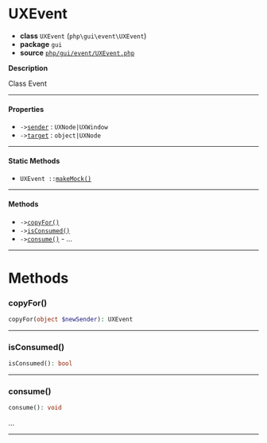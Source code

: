 # UXEvent

- **class** `UXEvent` (`php\gui\event\UXEvent`)
- **package** `gui`
- **source** [`php/gui/event/UXEvent.php`](./src/main/resources/JPHP-INF/sdk/php/gui/event/UXEvent.php)

**Description**

Class Event

---

#### Properties

- `->`[`sender`](#prop-sender) : `UXNode|UXWindow`
- `->`[`target`](#prop-target) : `object|UXNode`

---

#### Static Methods

- `UXEvent ::`[`makeMock()`](#method-makemock)

---

#### Methods

- `->`[`copyFor()`](#method-copyfor)
- `->`[`isConsumed()`](#method-isconsumed)
- `->`[`consume()`](#method-consume) - _..._

---
# Methods

<a name="method-copyfor"></a>

### copyFor()
```php
copyFor(object $newSender): UXEvent
```

---

<a name="method-isconsumed"></a>

### isConsumed()
```php
isConsumed(): bool
```

---

<a name="method-consume"></a>

### consume()
```php
consume(): void
```
...

---
